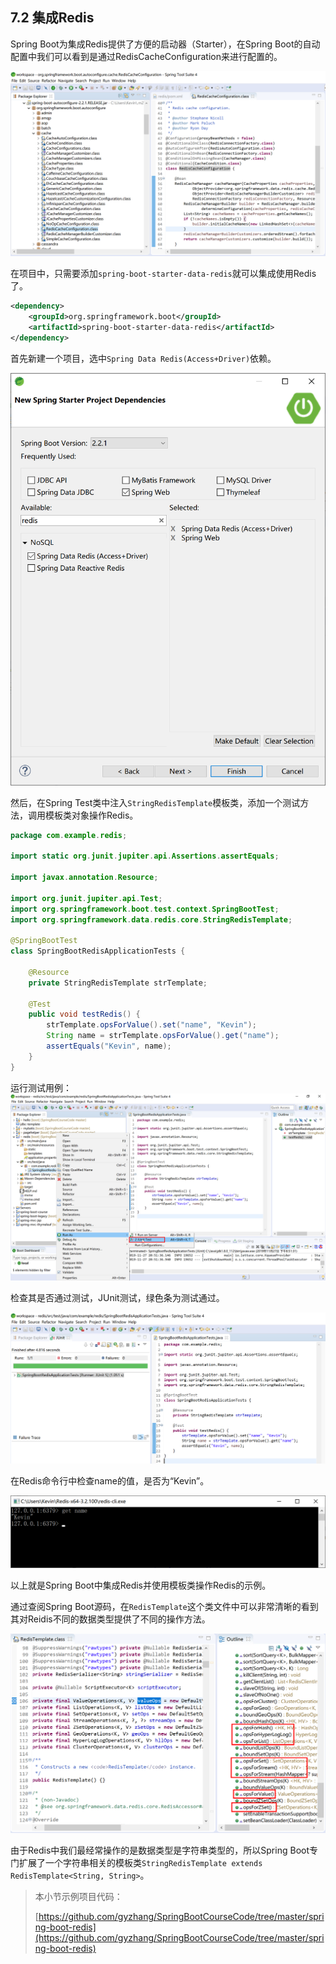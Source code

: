 ## 7.2 集成Redis

Spring Boot为集成Redis提供了方便的启动器（Starter），在Spring Boot的自动配置中我们可以看到是通过RedisCacheConfiguration来进行配置的。

![image-20191127174026504](images/image-20191127174026504.png)

在项目中，只需要添加`spring-boot-starter-data-redis`就可以集成使用Redis了。

```xml
<dependency>
    <groupId>org.springframework.boot</groupId>
    <artifactId>spring-boot-starter-data-redis</artifactId>
</dependency>
```

首先新建一个项目，选中`Spring Data Redis(Access+Driver)`依赖。

![image-20191127173331812](images/image-20191127173331812.png)

然后，在Spring Test类中注入`StringRedisTemplate`模板类，添加一个测试方法，调用模板类对象操作Redis。

```java
package com.example.redis;

import static org.junit.jupiter.api.Assertions.assertEquals;

import javax.annotation.Resource;

import org.junit.jupiter.api.Test;
import org.springframework.boot.test.context.SpringBootTest;
import org.springframework.data.redis.core.StringRedisTemplate;

@SpringBootTest
class SpringBootRedisApplicationTests {

	@Resource
	private StringRedisTemplate strTemplate;

	@Test
	public void testRedis() {
		strTemplate.opsForValue().set("name", "Kevin");
		String name = strTemplate.opsForValue().get("name");
		assertEquals("Kevin", name);
	}
}
```

运行测试用例：![image-20191127205940224](images/image-20191127205940224.png)

检查其是否通过测试，JUnit测试，绿色条为测试通过。

![image-20191127205612707](images/image-20191127205612707.png)

在Redis命令行中检查name的值，是否为“Kevin”。

![image-20191127205625375](images/image-20191127205625375.png)

以上就是Spring Boot中集成Redis并使用模板类操作Redis的示例。

通过查阅Spring Boot源码，在`RedisTemplate`这个类文件中可以非常清晰的看到其对Reidis不同的数据类型提供了不同的操作方法。

![image-20191128102933852](images/image-20191128102933852.png)

由于Redis中我们最经常操作的是数据类型是字符串类型的，所以Spring Boot专门扩展了一个字符串相关的模板类`StringRedisTemplate extends RedisTemplate<String, String>`。

> 本小节示例项目代码：
>
> [https://github.com/gyzhang/SpringBootCourseCode/tree/master/spring-boot-redis](https://github.com/gyzhang/SpringBootCourseCode/tree/master/spring-boot-redis)